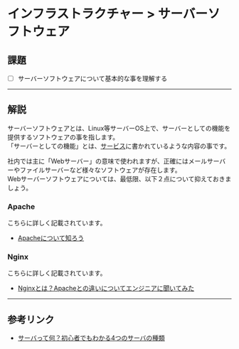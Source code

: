 # インフラストラクチャー > サーバーソフトウェア

## 課題

- [ ] サーバーソフトウェアについて基本的な事を理解する

---

## 解説

サーバーソフトウェアとは、Linux等サーバーOS上で、サーバーとしての機能を提供するソフトウェアの事を指します。  
「サーバーとしての機能」とは、[サービス](https://cinra.github.io/the-great-developer/docs/infra-basic-service)に書かれているような内容の事です。

社内では主に「Webサーバー」の意味で使われますが、正確にはメールサーバーやファイルサーバーなど様々なソフトウェアが存在します。  
Webサーバーソフトウェアについては、最低限、以下２点について抑えておきましょう。

<a name="apache"></a>
### Apache

こちらに詳しく記載されています。

- [Apacheについて知ろう](http://www.atmarkit.co.jp/ait/articles/0012/01/news001.html)

<a name="nginx"></a>
### Nginx

こちらに詳しく記載されています。

- [Nginxとは？Apacheとの違いについてエンジニアに聞いてみた](https://academy.gmocloud.com/qa/20160616/2761)

---

## 参考リンク

- [サーバって何？初心者でもわかる4つのサーバの種類](https://www.marketingbank.jp/special/cat02/21.php)